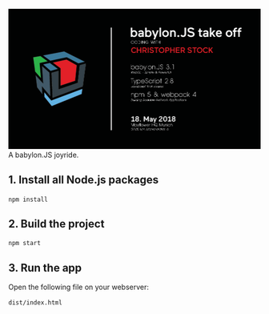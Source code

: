 ![babylon-zero](https://github.com/christopherstock/babylon-zero/raw/master/_ASSETS/promo/promoBadge2_1009x560.gif)
A babylon.JS joyride.

## 1. Install all Node.js packages
```
npm install
```

## 2. Build the project
```
npm start
```

## 3. Run the app

Open the following file on your webserver:
```
dist/index.html
```

